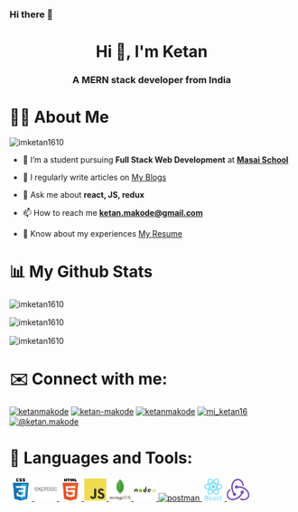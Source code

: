 ### Hi there 👋

<!--
**ImKetan1610/ImKetan1610** is a ✨ _special_ ✨ repository because its `README.md` (this file) appears on your GitHub profile.

Here are some ideas to get you started:

- 🔭 I’m currently working on ...
- 🌱 I’m currently learning ...
- 👯 I’m looking to collaborate on ...
- 🤔 I’m looking for help with ...
- 💬 Ask me about ...
- 📫 How to reach me: ...
- 😄 Pronouns: ...
- ⚡ Fun fact: ...
-->
<h1 align="center">Hi 👋, I'm Ketan</h1>
<h3 align="center">A MERN stack developer from India</h3>
<h1 align="left">🙋‍♂️ About Me</h1>

<p align="left"> <img src="https://komarev.com/ghpvc/?username=imketan1610&label=Profile%20views&color=0e75b6&style=flat" alt="imketan1610" /> </p>

- 🌱 I’m a student pursuing **Full Stack Web Development** at [**Masai School**](https://www.masaischool.com/)

- 📝 I regularly write articles on [My Blogs](https://medium.com/@ketan.makode)

- 💬 Ask me about **react, JS, redux**

- 📫 How to reach me **ketan.makode@gmail.com**

- 📄 Know about my experiences [My Resume](https://drive.google.com/file/d/1GRjjYMqJAbb1Tz8yOox9KTGbz3zSSuqN/view?usp=sharing)

<h1 align="left">📊 My Github Stats</h1>

<p><img align="center" src="https://github-readme-stats.vercel.app/api/top-langs?username=imketan1610&show_icons=true&locale=en&layout=compact" alt="imketan1610" /></p>

<p><img align="center" src="https://github-readme-stats.vercel.app/api?username=imketan1610&show_icons=true&locale=en" alt="imketan1610" /></p>

<p><img align="center" src="https://github-readme-streak-stats.herokuapp.com/?user=imketan1610&" alt="imketan1610" /></p>


<h1 align="left">✉️ Connect with me:</h1>
<p align="left">
<a href="https://twitter.com/ketanmakode" target="blank"><img align="center" src="https://raw.githubusercontent.com/rahuldkjain/github-profile-readme-generator/master/src/images/icons/Social/twitter.svg" alt="ketanmakode" height="30" width="40" /></a>
<a href="https://linkedin.com/in/ketan-makode" target="blank"><img align="center" src="https://raw.githubusercontent.com/rahuldkjain/github-profile-readme-generator/master/src/images/icons/Social/linked-in-alt.svg" alt="ketan-makode" height="30" width="40" /></a>
<a href="https://fb.com/ketanmakode" target="blank"><img align="center" src="https://raw.githubusercontent.com/rahuldkjain/github-profile-readme-generator/master/src/images/icons/Social/facebook.svg" alt="ketanmakode" height="30" width="40" /></a>
<a href="https://instagram.com/mi_ketan16" target="blank"><img align="center" src="https://raw.githubusercontent.com/rahuldkjain/github-profile-readme-generator/master/src/images/icons/Social/instagram.svg" alt="mi_ketan16" height="30" width="40" /></a>
<a href="https://medium.com/@ketan.makode" target="blank"><img align="center" src="https://raw.githubusercontent.com/rahuldkjain/github-profile-readme-generator/master/src/images/icons/Social/medium.svg" alt="@ketan.makode" height="30" width="40" /></a>
</p>

<h1 align="left">🚀 Languages and Tools:</h1>
<p align="left"> <a href="https://www.w3schools.com/css/" target="_blank" rel="noreferrer"> <img src="https://raw.githubusercontent.com/devicons/devicon/master/icons/css3/css3-original-wordmark.svg" alt="css3" width="40" height="40"/> </a> <a href="https://expressjs.com" target="_blank" rel="noreferrer"> <img src="https://raw.githubusercontent.com/devicons/devicon/master/icons/express/express-original-wordmark.svg" alt="express" width="40" height="40"/> </a> <a href="https://www.w3.org/html/" target="_blank" rel="noreferrer"> <img src="https://raw.githubusercontent.com/devicons/devicon/master/icons/html5/html5-original-wordmark.svg" alt="html5" width="40" height="40"/> </a> <a href="https://developer.mozilla.org/en-US/docs/Web/JavaScript" target="_blank" rel="noreferrer"> <img src="https://raw.githubusercontent.com/devicons/devicon/master/icons/javascript/javascript-original.svg" alt="javascript" width="40" height="40"/> </a> <a href="https://www.mongodb.com/" target="_blank" rel="noreferrer"> <img src="https://raw.githubusercontent.com/devicons/devicon/master/icons/mongodb/mongodb-original-wordmark.svg" alt="mongodb" width="40" height="40"/> </a> <a href="https://nodejs.org" target="_blank" rel="noreferrer"> <img src="https://raw.githubusercontent.com/devicons/devicon/master/icons/nodejs/nodejs-original-wordmark.svg" alt="nodejs" width="40" height="40"/> </a> <a href="https://postman.com" target="_blank" rel="noreferrer"> <img src="https://www.vectorlogo.zone/logos/getpostman/getpostman-icon.svg" alt="postman" width="40" height="40"/> </a> <a href="https://reactjs.org/" target="_blank" rel="noreferrer"> <img src="https://raw.githubusercontent.com/devicons/devicon/master/icons/react/react-original-wordmark.svg" alt="react" width="40" height="40"/> </a> <a href="https://redux.js.org" target="_blank" rel="noreferrer"> <img src="https://raw.githubusercontent.com/devicons/devicon/master/icons/redux/redux-original.svg" alt="redux" width="40" height="40"/> </a> </p>
